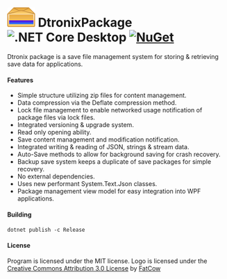 # ![Logo](https://github.com/Dtronix/DtronixPackage/blob/master/src/icon.png) DtronixPackage ![.NET Core Desktop](https://github.com/Dtronix/DtronixPackage/actions/workflows/dotnet.yml/badge.svg) [![NuGet](https://img.shields.io/nuget/v/DtronixPackage.svg?maxAge=600)](https://www.nuget.org/packages/DtronixPackage)

Dtronix package is a save file management system for storing & retrieving save data for applications.

#### Features
- Simple structure utilizing zip files for content management.
- Data compression via the Deflate compression method.
- Lock file management to enable networked usage notification of package files via lock files.
- Integrated versioning & upgrade system.
- Read only opening ability.
- Save content management and modification notification.
- Integrated writing & reading of JSON, strings & stream data.
- Auto-Save methods to allow for background saving for crash recovery.
- Backup save system keeps a duplicate of save packages for simple recovery.
- No external dependencies.
- Uses new performant System.Text.Json classes.
- Package management view model for easy integration into WPF applications.

#### Building
```
dotnet publish -c Release
```

#### License

Program is licensed under the MIT license.
Logo is licensed under the [Creative Commons Attribution 3.0 License](http://creativecommons.org/licenses/by/3.0/us/) by [FatCow](https://www.fatcow.com/free-icons)